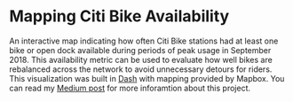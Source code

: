 # Mapping Citi Bike Availability

An interactive map indicating how often Citi Bike stations had at least one bike or open dock available during periods of peak usage in September 2018. This availability metric can be used to evaluate how well bikes are rebalanced across the network to avoid unnecessary detours for riders.
This visualization was built in [Dash](https://github.com/plotly/dash) with mapping provided by Mapbox. You can read my [Medium post](https://medium.com/@abhireddy/mapping-citi-bike-availability-during-rush-hour-b4d7cb9d1069) for more inforamtion about this project.
